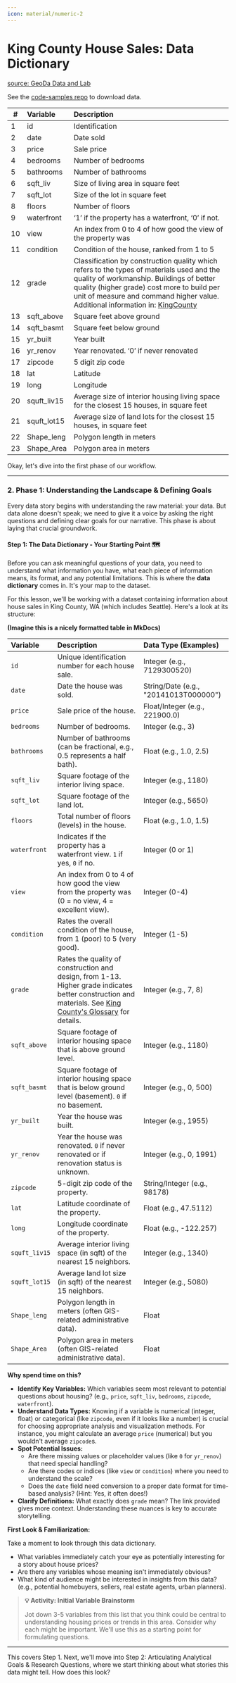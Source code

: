 ```yaml
---
icon: material/numeric-2
---
```


# King County House Sales: Data Dictionary

[source: GeoDa Data and Lab](https://geodacenter.github.io/data-and-lab/KingCounty-HouseSales2015/)

See the [code-samples repo](https://github.com/dataprogpy/code-samples/tree/main/data) to download data.

| #  | Variable | Description |
| -- |:---|:---|
|  1 | id | Identification |
|  2 | date | Date sold |
|  3 | price | Sale price |
|  4 | bedrooms | Number of bedrooms |
|  5 | bathrooms | Number of bathrooms |
|  6 | sqft_liv | Size of living area in square feet |
|  7 | sqft_lot | Size of the lot in square feet |
|  8 | floors | Number of floors |
|  9 | waterfront | ‘1’ if the property has a waterfront, ‘0’ if not. |
| 10 | view | An index from 0 to 4 of how good the view of the property was |
| 11 | condition | Condition of the house, ranked from 1 to 5 |
| 12 | grade | Classification by construction quality which refers to the types of materials used and the quality of workmanship. Buildings of better quality (higher grade) cost more to build per unit of measure and command higher value. Additional information in: [KingCounty](http://info.kingcounty.gov/assessor/esales/Glossary.aspx?type=r) |
| 13 | sqft_above | Square feet above ground |
| 14 | sqft_basmt | Square feet below ground |
| 15 | yr_built | Year built |
| 16 | yr_renov | Year renovated. ‘0’ if never renovated |
| 17 | zipcode | 5 digit zip code |
| 18 | lat | Latitude |
| 19 | long | Longitude |
| 20 | squft_liv15 | Average size of interior housing living space for the closest 15 houses, in square feet |
| 21 | squft_lot15 | Average size of land lots for the closest 15 houses, in square feet |
| 22 | Shape_leng | Polygon length in meters |
| 23 | Shape_Area | Polygon area in meters |

Okay, let's dive into the first phase of our workflow.

---

### 2. Phase 1: Understanding the Landscape & Defining Goals

Every data story begins with understanding the raw material: your data. But data alone doesn't speak; we need to give it a voice by asking the right questions and defining clear goals for our narrative. This phase is about laying that crucial groundwork.

#### Step 1: The Data Dictionary - Your Starting Point 🗺️

Before you can ask meaningful questions of your data, you need to understand what information you have, what each piece of information means, its format, and any potential limitations. This is where the **data dictionary** comes in. It's your map to the dataset.

For this lesson, we'll be working with a dataset containing information about house sales in King County, WA (which includes Seattle). Here's a look at its structure:

**(Imagine this is a nicely formatted table in MkDocs)**

| Variable      | Description                                                                                                                                                                                             | Data Type (Examples)        |
|:--------------|:--------------------------------------------------------------------------------------------------------------------------------------------------------------------------------------------------------|:----------------------------|
| `id`          | Unique identification number for each house sale.                                                                                                                                                       | Integer (e.g., 7129300520)  |
| `date`        | Date the house was sold.                                                                                                                                                                                | String/Date (e.g., "20141013T000000") |
| `price`       | Sale price of the house.                                                                                                                                                                                | Float/Integer (e.g., 221900.0) |
| `bedrooms`    | Number of bedrooms.                                                                                                                                                                                     | Integer (e.g., 3)           |
| `bathrooms`   | Number of bathrooms (can be fractional, e.g., 0.5 represents a half bath).                                                                                                                               | Float (e.g., 1.0, 2.5)      |
| `sqft_liv`    | Square footage of the interior living space.                                                                                                                                                            | Integer (e.g., 1180)        |
| `sqft_lot`    | Square footage of the land lot.                                                                                                                                                                         | Integer (e.g., 5650)        |
| `floors`      | Total number of floors (levels) in the house.                                                                                                                                                           | Float (e.g., 1.0, 1.5)      |
| `waterfront`  | Indicates if the property has a waterfront view. `1` if yes, `0` if no.                                                                                                                                     | Integer (0 or 1)            |
| `view`        | An index from 0 to 4 of how good the view from the property was (0 = no view, 4 = excellent view).                                                                                                        | Integer (0-4)               |
| `condition`   | Rates the overall condition of the house, from 1 (poor) to 5 (very good).                                                                                                                               | Integer (1-5)               |
| `grade`       | Rates the quality of construction and design, from 1-13. Higher grade indicates better construction and materials. See [King County's Glossary](http://info.kingcounty.gov/assessor/esales/Glossary.aspx?type=r) for details. | Integer (e.g., 7, 8)        |
| `sqft_above`  | Square footage of interior housing space that is above ground level.                                                                                                                                    | Integer (e.g., 1180)        |
| `sqft_basmt`  | Square footage of interior housing space that is below ground level (basement). `0` if no basement.                                                                                                       | Integer (e.g., 0, 500)      |
| `yr_built`    | Year the house was built.                                                                                                                                                                               | Integer (e.g., 1955)        |
| `yr_renov`    | Year the house was renovated. `0` if never renovated or if renovation status is unknown.                                                                                                              | Integer (e.g., 0, 1991)     |
| `zipcode`     | 5-digit zip code of the property.                                                                                                                                                                       | String/Integer (e.g., 98178)|
| `lat`         | Latitude coordinate of the property.                                                                                                                                                                    | Float (e.g., 47.5112)       |
| `long`        | Longitude coordinate of the property.                                                                                                                                                                   | Float (e.g., -122.257)      |
| `squft_liv15`  | Average interior living space (in sqft) of the nearest 15 neighbors.                                                                                                                                    | Integer (e.g., 1340)        |
| `squft_lot15`  | Average land lot size (in sqft) of the nearest 15 neighbors.                                                                                                                                            | Integer (e.g., 5080)        |
| `Shape_leng`  | Polygon length in meters (often GIS-related administrative data).                                                                                                                                      | Float                       |
| `Shape_Area`  | Polygon area in meters (often GIS-related administrative data).                                                                                                                                        | Float                       |

**Why spend time on this?**

* **Identify Key Variables:** Which variables seem most relevant to potential questions about housing? (e.g., `price`, `sqft_liv`, `bedrooms`, `zipcode`, `waterfront`).
* **Understand Data Types:** Knowing if a variable is numerical (integer, float) or categorical (like `zipcode`, even if it looks like a number) is crucial for choosing appropriate analysis and visualization methods. For instance, you might calculate an average `price` (numerical) but you wouldn't average `zipcode`s.
* **Spot Potential Issues:**
    * Are there missing values or placeholder values (like `0` for `yr_renov`) that need special handling?
    * Are there codes or indices (like `view` or `condition`) where you need to understand the scale?
    * Does the `date` field need conversion to a proper date format for time-based analysis? (Hint: Yes, it often does!)
* **Clarify Definitions:** What exactly does `grade` mean? The link provided gives more context. Understanding these nuances is key to accurate storytelling.

**First Look & Familiarization:**

Take a moment to look through this data dictionary.

* What variables immediately catch your eye as potentially interesting for a story about house prices?
* Are there any variables whose meaning isn't immediately obvious?
* What kind of audience might be interested in insights from this data? (e.g., potential homebuyers, sellers, real estate agents, urban planners).

> **💡 Activity: Initial Variable Brainstorm**
>
> Jot down 3-5 variables from this list that you think could be central to understanding housing prices or trends in this area. Consider why each might be important. We'll use this as a starting point for formulating questions.

---

This covers Step 1. Next, we'll move into Step 2: Articulating Analytical Goals & Research Questions, where we start thinking about what stories this data might tell. How does this look?
